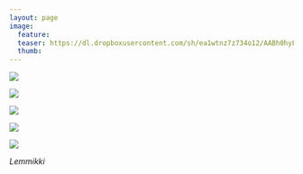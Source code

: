 ```yaml
---
layout: page
image:
  feature:
  teaser: https://dl.dropboxusercontent.com/sh/ea1wtnz7z734o12/AABh0hyFOZ-ghYtBMCU9xcuZa/luontokuvat/kes%C3%A4/3/DS18272-245px.jpg
  thumb:
---
```


[![](https://dl.dropboxusercontent.com/sh/ea1wtnz7z734o12/AAC7jl1DzcWnP7fF0UulrFvta/luontokuvat/kes%C3%A4/3/DS18205-800px.jpg)](https://dl.dropboxusercontent.com/sh/ea1wtnz7z734o12/AAC8K0o5Isf-cUfalDwA0dvUa/luontokuvat/kes%C3%A4/3/DS18205.jpg)

[![](https://dl.dropboxusercontent.com/sh/ea1wtnz7z734o12/AADZU8VJg2wLmbh-B3qDmvMHa/luontokuvat/kes%C3%A4/3/DS18254-800px.jpg)](https://dl.dropboxusercontent.com/sh/ea1wtnz7z734o12/AABKoS-cN9ZIv9apB1agBFoZa/luontokuvat/kes%C3%A4/3/DS18254.jpg)

[![](https://dl.dropboxusercontent.com/sh/ea1wtnz7z734o12/AABr9Zmcbxcx8NtX7oogus9-a/luontokuvat/kes%C3%A4/3/DS18270-800px.jpg)](https://dl.dropboxusercontent.com/sh/ea1wtnz7z734o12/AAAAgDRyWZwD-dvxwvXrDpjca/luontokuvat/kes%C3%A4/3/DS18270.jpg)

[![](https://dl.dropboxusercontent.com/sh/ea1wtnz7z734o12/AACDJquzZUPpi-6DrbxRh0nia/luontokuvat/kes%C3%A4/3/DS18272-800px.jpg)](https://dl.dropboxusercontent.com/sh/ea1wtnz7z734o12/AACpHP85L5z8NJQWH22I14era/luontokuvat/kes%C3%A4/3/DS18272.jpg)

[![](https://dl.dropboxusercontent.com/sh/ea1wtnz7z734o12/AAAn0Yqds0pgVx5P4zAgbabla/luontokuvat/kes%C3%A4/3/DS18275-800px.jpg)](https://dl.dropboxusercontent.com/sh/ea1wtnz7z734o12/AAAU8Fr9IorkFjtldFrVECuSa/luontokuvat/kes%C3%A4/3/DS18275.jpg)

*Lemmikki*
